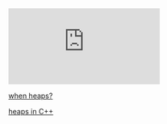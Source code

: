 
<iframe src="https://www.youtube.com/embed/pLIajuc31qk?list=PL3edoBgC7ScWhy0mlNvLPssa_sDGnyUcb" title="Heaps, heapsort, and priority queues - Inside code" frameborder="0" allow="accelerometer; autoplay; clipboard-write; encrypted-media; gyroscope; picture-in-picture" allowfullscreen></iframe>

[when heaps?](https://www.romaglushko.com/blog/heapify/#applications)

[heaps in C++](https://www.youtube.com/watch?v=JSqznrzWGvc)